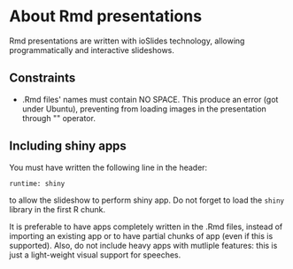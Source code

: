 # About Rmd presentations

Rmd presentations are written with ioSlides technology, allowing programmatically and interactive slideshows. 

## Constraints

- .Rmd files' names must contain NO SPACE. This produce an error (got under Ubuntu), preventing from loading images in the presentation through "![]()" operator.

## Including shiny apps

You must have written the following line in the header:

    runtime: shiny

to allow the slideshow to perform shiny app. Do not forget to load the `shiny` library in the first R chunk.

It is preferable to have apps completely written in the .Rmd files, instead of importing an existing app or to have partial chunks of app (even if this is supported). Also, do not include heavy apps with mutliple features: this is just a light-weight visual support for speeches.
